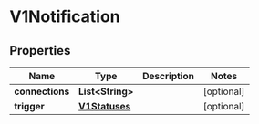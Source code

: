 

# V1Notification

## Properties

Name | Type | Description | Notes
------------ | ------------- | ------------- | -------------
**connections** | **List&lt;String&gt;** |  |  [optional]
**trigger** | [**V1Statuses**](V1Statuses.md) |  |  [optional]



